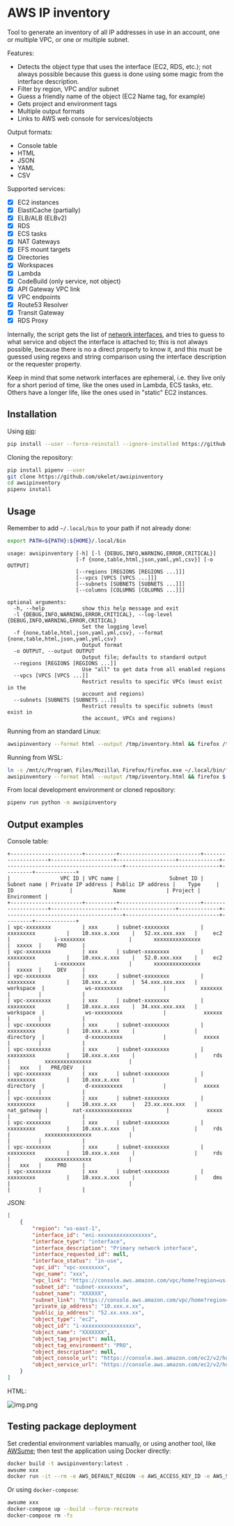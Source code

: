 
# AWS IP inventory

Tool to generate an inventory of all IP addresses in use in an account, one or multiple VPC, or one or multiple subnet.

Features:

* Detects the object type that uses the interface (EC2, RDS, etc.); not always possible because this guess is done using some magic from the interface description.
* Filter by region, VPC and/or subnet
* Guess a friendly name of the object (EC2 Name tag, for example)
* Gets project and environment tags
* Multiple output formats
* Links to AWS web console for services/objects

Output formats:

* Console table
* HTML
* JSON
* YAML
* CSV

Supported services:

* [x] EC2 instances
* [x] ElastiCache (partially)
* [x] ELB/ALB (ELBv2)
* [x] RDS
* [x] ECS tasks
* [x] NAT Gateways
* [x] EFS mount targets
* [x] Directories
* [x] Workspaces
* [x] Lambda
* [x] CodeBuild (only service, not object)
* [x] API Gateway VPC link
* [x] VPC endpoints
* [x] Route53 Resolver
* [x] Transit Gateway
* [x] RDS Proxy

Internally, the script gets the list of [network interfaces](https://boto3.amazonaws.com/v1/documentation/api/latest/reference/services/ec2.html#EC2.Client.describe_network_interfaces),
and tries to guess to what service and object the interface is attached to; this is not always possible, because there is no a direct property
to know it, and this must be guessed using regexs and string comparison using the interface description or the requester property.

Keep in mind that some network interfaces are ephemeral, i.e. they live only for a short period of time, like the ones used in Lambda,
ECS tasks, etc. Others have a longer life, like the ones used in "static" EC2 instances.

## Installation

Using [pip](https://pip.pypa.io/en/stable/):

```bash
pip install --user --force-reinstall --ignore-installed https://github.com/okelet/awsipinventory/archive/main.tar.gz
```

Cloning the repository:

```bash
pip install pipenv --user
git clone https://github.com/okelet/awsipinventory
cd awsipinventory
pipenv install
```

## Usage

Remember to add `~/.local/bin` to your path if not already done:

```bash
export PATH=${PATH}:${HOME}/.local/bin
```

```text
usage: awsipinventory [-h] [-l {DEBUG,INFO,WARNING,ERROR,CRITICAL}]
                      [-f {none,table,html,json,yaml,yml,csv}] [-o OUTPUT]
                      [--regions [REGIONS [REGIONS ...]]]
                      [--vpcs [VPCS [VPCS ...]]]
                      [--subnets [SUBNETS [SUBNETS ...]]]
                      [--columns [COLUMNS [COLUMNS ...]]]

optional arguments:
  -h, --help            show this help message and exit
  -l {DEBUG,INFO,WARNING,ERROR,CRITICAL}, --log-level {DEBUG,INFO,WARNING,ERROR,CRITICAL}
                        Set the logging level
  -f {none,table,html,json,yaml,yml,csv}, --format {none,table,html,json,yaml,yml,csv}
                        Output format
  -o OUTPUT, --output OUTPUT
                        Output file; defaults to standard output
  --regions [REGIONS [REGIONS ...]]
                        Use "all" to get data from all enabled regions
  --vpcs [VPCS [VPCS ...]]
                        Restrict results to specific VPCs (must exist in the
                        account and regions)
  --subnets [SUBNETS [SUBNETS ...]]
                        Restrict results to specific subnets (must exist in
                        the account, VPCs and regions)
```

Running from an standard Linux:

```bash
awsipinventory --format html --output /tmp/inventory.html && firefox /tmp/inventory.html
```

Running from WSL:

```bash
ln -s /mnt/c/Program\ Files/Mozilla\ Firefox/firefox.exe ~/.local/bin/firefox
awsipinventory --format html --output /tmp/inventory.html && firefox $(wslpath -w /tmp/inventory.html)
```

From local development environment or cloned repository:

```bash
pipenv run python -m awsipinventory
```

## Output examples

Console table:

```text
+-----------------------+----------+--------------------------+--------------------+--------------------+-------------------+-------------+--------------------------------------+------------------------------+---------+-------------+
|                VPC ID | VPC name |                Subnet ID |        Subnet name | Private IP address | Public IP address |    Type     |                  ID                  |             Name             | Project | Environment |
+-----------------------+----------+--------------------------+--------------------+--------------------+-------------------+-------------+--------------------------------------+------------------------------+---------+-------------+
| vpc-xxxxxxxx          | xxx      | subnet-xxxxxxxx          | xxxxxxxxx          |    10.xxx.x.xxx    |   52.xx.xxx.xxx   |     ec2     |              i-xxxxxxxx              |       xxxxxxxxxxxxxxx        |  xxxxx  |     PRO     |
| vpc-xxxxxxxx          | xxx      | subnet-xxxxxxxx          | xxxxxxxxx          |    10.xxx.x.xxx    |   52.0.xxx.xxx    |     ec2     |              i-xxxxxxxx              |       xxxxxxxxxxxxxxx        |  xxxxx  |     DEV     |
| vpc-xxxxxxxx          | xxx      | subnet-xxxxxxxx          | xxxxxxxxx          |    10.xxx.x.xx     |  54.xxx.xxx.xxx   |  workspace  |             ws-xxxxxxxxx             |           xxxxxxx            |         |             |
| vpc-xxxxxxxx          | xxx      | subnet-xxxxxxxx          | xxxxxxxxx          |    10.xxx.x.xxx    |  34.xxx.xxx.xxx   |  workspace  |             ws-xxxxxxxxx             |            xxxxxx            |         |             |
| vpc-xxxxxxxx          | xxx      | subnet-xxxxxxxx          | xxxxxxxxx          |    10.xxx.x.xxx    |                   |  directory  |             d-xxxxxxxxxx             |            xxxxx             |         |             |
| vpc-xxxxxxxx          | xxx      | subnet-xxxxxxxx          | xxxxxxxxx          |    10.xxx.x.xxx    |                   |     rds     |           xxxxxxxxxxxxxxx            |                              |   xxx   |   PRE/DEV   |
| vpc-xxxxxxxx          | xxx      | subnet-xxxxxxxx          | xxxxxxxxx          |    10.xxx.x.xxx    |                   |  directory  |             d-xxxxxxxxxx             |            xxxxx             |         |             |
| vpc-xxxxxxxx          | xxx      | subnet-xxxxxxxx          | xxxxxxxxx          |    10.xxx.x.xx     |   23.xx.xxx.xxx   | nat_gateway |        nat-xxxxxxxxxxxxxxx           |            xxxxx             |         |             |
| vpc-xxxxxxxx          | xxx      | subnet-xxxxxxxx          | xxxxxxxxx          |    10.xxx.x.xxx    |                   |     rds     |           xxxxxxxxxxxxxxx            |                              |         |             |
| vpc-xxxxxxxx          | xxx      | subnet-xxxxxxxx          | xxxxxxxxx          |    10.xxx.x.xxx    |                   |     rds     |           xxxxxxxxxxxxxxx            |                              |   xxx   |     PRO     |
| vpc-xxxxxxxx          | xxx      | subnet-xxxxxxxx          | xxxxxxxxx          |    10.xxx.x.xxx    |                   |     dms     |                                      |                              |         |             |
```

JSON:

```json
[
    {
        "region": "us-east-1",
        "interface_id": "eni-xxxxxxxxxxxxxxxxx",
        "interface_type": "interface",
        "interface_description": "Primary network interface",
        "interface_requested_id": null,
        "interface_status": "in-use",
        "vpc_id": "vpc-xxxxxxxx",
        "vpc_name": "xxx",
        "vpc_link": "https://console.aws.amazon.com/vpc/home?region=us-east-1#vpcs:VpcId=vpc-xxxxxxxx;sort=VpcId",
        "subnet_id": "subnet-xxxxxxxx",
        "subnet_name": "XXXXXX",
        "subnet_link": "https://console.aws.amazon.com/vpc/home?region=us-east-1#subnets:SubnetId=subnet-xxxxxxxx;sort=SubnetId",
        "private_ip_address": "10.xxx.x.xx",
        "public_ip_address": "52.xx.xxx.xx",
        "object_type": "ec2",
        "object_id": "i-xxxxxxxxxxxxxxxxx",
        "object_name": "XXXXXXX",
        "object_tag_project": null,
        "object_tag_environment": "PRO",
        "object_description": null,
        "object_console_url": "https://console.aws.amazon.com/ec2/v2/home?region=us-east-1#Instances:search=i-xxxxxxxxxxxxxxxxx;sort=instanceId",
        "object_service_url": "https://console.aws.amazon.com/ec2/v2/home?region=us-east-1#Instances:"
    }
]
```

HTML:

![img.png](output_html.png)

## Testing package deployment

Set credential environment variables manually, or using another tool, like [AWSume](https://github.com/trek10inc/awsume); then test the application
using Docker directly:

```bash
docker build -t awsipinventory:latest .
awsume xxx
docker run -it --rm -e AWS_DEFAULT_REGION -e AWS_ACCESS_KEY_ID -e AWS_SECRET_ACCESS_KEY -e AWS_SESSION_TOKEN awsipinventory:latest --log-level debug -f json
```

Or using `docker-compose`:

```bash
awsume xxx
docker-compose up --build --force-recreate
docker-compose rm -fs
```
